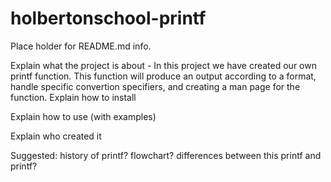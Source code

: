# holbertonschool-printf

Place holder for README.md info.

Explain what the project is about
	- In this project we have created our own printf function. This function will produce an output according to a format, 
	handle specific convertion specifiers, and creating a man page for the function.
Explain how to install

Explain how to use (with examples)

Explain who created it

Suggested:
history of printf?
flowchart?
differences between this printf and printf?
